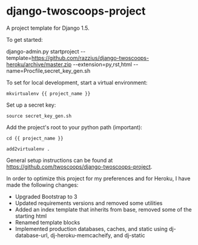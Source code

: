 # django-twoscoops-project

A project template for Django 1.5.

To get started:

django-admin.py startproject --template=https://github.com/razzius/django-twoscoops-heroku/archive/master.zip --extension=py,rst,html --name=Procfile,secret_key_gen.sh <project name>

To set for local development, start a virtual environment:

    mkvirtualenv {{ project_name }}

Set up a secret key:

    source secret_key_gen.sh

Add the project's root to your python path (important):

    cd {{ project_name }}

    add2virtualenv .


General setup instructions can be found at https://github.com/twoscoops/django-twoscoops-project.

In order to optimize this project for my preferences and for Heroku, I have made the following changes:

- Upgraded Bootstrap to 3
- Updated requirements versions and removed some utilities
- Added an index template that inherits from base, removed some of the starting html
- Renamed template blocks
- Implemented production databases, caches, and static using dj-database-url, dj-heroku-memcacheify, and dj-static

